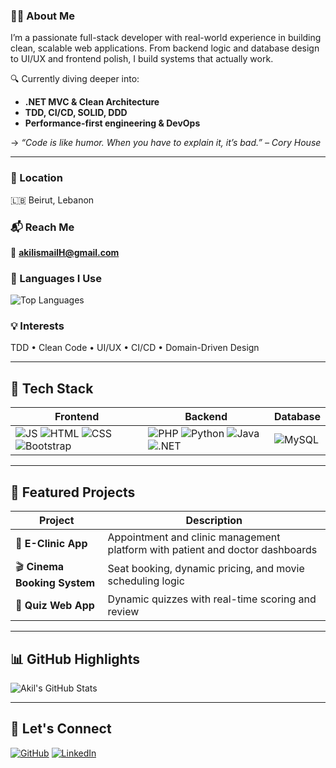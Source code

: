 
### 👨‍💻 About Me

I’m a passionate full-stack developer with real-world experience in building clean, scalable web applications. From backend logic and database design to UI/UX and frontend polish, I build systems that actually work.

🔍 Currently diving deeper into:
- **.NET MVC & Clean Architecture**
- **TDD, CI/CD, SOLID, DDD**
- **Performance-first engineering & DevOps**

-> _“Code is like humor. When you have to explain it, it’s bad.” – Cory House_

---


### 📍 Location  
🇱🇧 Beirut, Lebanon  

### 📬 Reach Me  
📧 **akilismailH@gmail.com**

### 🧠 Languages I Use  
![Top Languages](https://github-readme-stats.vercel.app/api/top-langs/?username=akil-ismail&layout=compact&theme=tokyonight)

### 💡 Interests  
TDD • Clean Code • UI/UX • CI/CD • Domain-Driven Design

---

## 🔧 Tech Stack

| Frontend | Backend | Database |
|----------|---------|----------|
|![JS](https://img.shields.io/badge/JavaScript-F7DF1E?logo=javascript&logoColor=black) ![HTML](https://img.shields.io/badge/HTML5-E34F26?logo=html5&logoColor=white) ![CSS](https://img.shields.io/badge/CSS3-1572B6?logo=css3&logoColor=white) ![Bootstrap](https://img.shields.io/badge/Bootstrap-563D7C?logo=bootstrap&logoColor=white) | ![PHP](https://img.shields.io/badge/PHP-777BB4?logo=php&logoColor=white) ![Python](https://img.shields.io/badge/Python-3776AB?logo=python&logoColor=white) ![Java](https://img.shields.io/badge/Java-007396?logo=java&logoColor=white) ![.NET](https://img.shields.io/badge/.NET-512BD4?logo=dotnet&logoColor=white)| ![MySQL](https://img.shields.io/badge/MySQL-4479A1?logo=mysql&logoColor=white) |

---

## 🌟 Featured Projects

| Project | Description |
|--------|-------------|
| 🎯 **E-Clinic App** | Appointment and clinic management platform with patient and doctor dashboards |
| 🎬 **Cinema Booking System** | Seat booking, dynamic pricing, and movie scheduling logic |
| 🧠 **Quiz Web App** | Dynamic quizzes with real-time scoring and review |

---

## 📊 GitHub Highlights

![Akil's GitHub Stats](https://github-readme-stats.vercel.app/api?username=Akil-ismail&show_icons=true&theme=tokyonight)  

---

## 🤝 Let's Connect

[![GitHub](https://img.shields.io/badge/GitHub-181717?logo=github&logoColor=white)](https://github.com/Akil-Ismail)  [![LinkedIn](https://img.shields.io/badge/LinkedIn-0A66C2?logo=linkedin&logoColor=white)](https://linkedin.com/in/Akil-Ismail)
